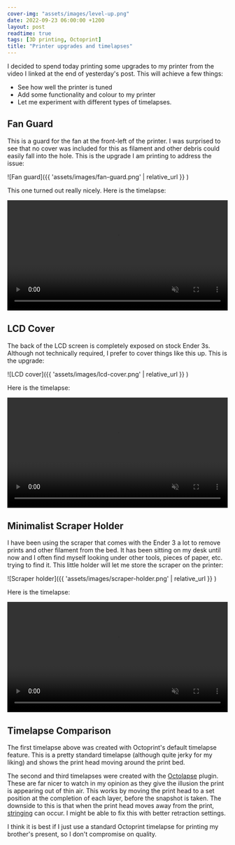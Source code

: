 ```yaml
---
cover-img: "assets/images/level-up.png"
date: 2022-09-23 06:00:00 +1200
layout: post
readtime: true
tags: [3D printing, Octoprint]
title: "Printer upgrades and timelapses"
---
```


I decided to spend today printing some upgrades to my printer from the video I linked at the end of yesterday's post. This will achieve a few things:

* See how well the printer is tuned
* Add some functionality and colour to my printer
* Let me experiment with different types of timelapses.

## Fan Guard

This is a guard for the fan at the front-left of the printer. I was surprised to see that no cover was included for this as filament and other debris could easily fall into the hole. This is the upgrade I am printing to address the issue:

![Fan guard]({{ 'assets/images/fan-guard.png' | relative_url }} )

This one turned out really nicely. Here is the timelapse:

<video muted controls width="100%">
    <source src="{{ site.baseurl }}/assets/videos/fan-guard.mp4" type="video/mp4">
</video>

## LCD Cover

The back of the LCD screen is completely exposed on stock Ender 3s. Although not technically required, I prefer to cover things like this up. This is the upgrade:

![LCD cover]({{ 'assets/images/lcd-cover.png' | relative_url }} )

Here is the timelapse:

<video muted controls width="100%">
    <source src="{{ site.baseurl }}/assets/videos/lcd-cover.mp4" type="video/mp4">
</video>

## Minimalist Scraper Holder

I have been using the scraper that comes with the Ender 3 a lot to remove prints and other filament from the bed. It has been sitting on my desk until now and I often find myself looking under other tools, pieces of paper, etc. trying to find it. This little holder will let me store the scraper on the printer:

![Scraper holder]({{ 'assets/images/scraper-holder.png' | relative_url }} )

Here is the timelapse:

<video muted controls width="100%">
    <source src="{{ site.baseurl }}/assets/videos/scraper-holder.mp4" type="video/mp4">
</video>

## Timelapse Comparison

The first timelapse above was created with Octoprint's default timelapse feature. This is a pretty standard timelapse (although quite jerky for my liking) and shows the print head moving around the print bed.

The second and third timelapses were created with the [Octolapse][octolapse] plugin. These are far nicer to watch in my opinion as they give the illusion the print is appearing out of thin air. This works by moving the print head to a set position at the completion of each layer, before the snapshot is taken. The downside to this is that when the print head moves away from the print, [stringing][stringing] can occur. I might be able to fix this with better retraction settings.

I think it is best if I just use a standard Octoprint timelapse for printing my brother's present, so I don't compromise on quality.

[octolapse]: https://plugins.octoprint.org/plugins/octolapse/
[stringing]: https://all3dp.com/2/3d-print-stringing-easy-ways-to-prevent-it/
